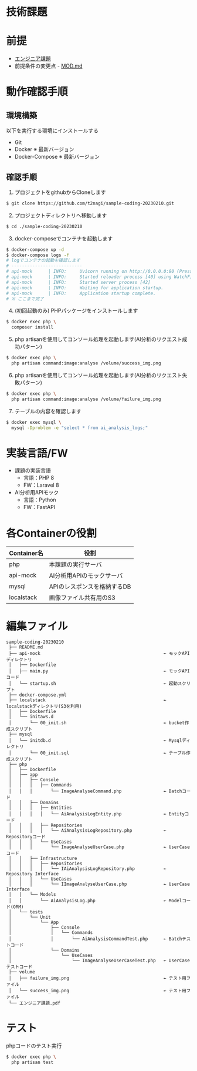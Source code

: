 技術課題
=====

# 前提

* [エンジニア課題](./%E3%82%A8%E3%83%B3%E3%82%B8%E3%83%8B%E3%82%A2%E8%AA%B2%E9%A1%8C.pdf)
* 前提条件の変更点 - [MOD.md](MOD.md)
  

# 動作確認手順

## 環境構築
以下を実行する環境にインストールする
 * Git
 * Docker ※ 最新バージョン
 * Docker-Compose ※ 最新バージョン

## 確認手順
1. プロジェクトをgithubからCloneします
```bash
$ git clone https://github.com/t2nagi/sample-coding-20230210.git
```
2. プロジェクトディレクトリへ移動します
```bash
$ cd ./sample-coding-20230210
```
3. docker-composeでコンテナを起動します
```bash
$ docker-compose up -d
$ docker-compose logs -f
# logでコンテナの起動を確認します
# ---------------------------
# api-mock      | INFO:     Uvicorn running on http://0.0.0.0:80 (Press CTRL+C to quit)
# api-mock      | INFO:     Started reloader process [40] using WatchFiles
# api-mock      | INFO:     Started server process [42]
# api-mock      | INFO:     Waiting for application startup.
# api-mock      | INFO:     Application startup complete.
# ※ ここまで完了
```

4. (初回起動のみ) PHPパッケージをインストールします
```bash
$ docker exec php \
  composer install 
```

5. php artisanを使用してコンソール処理を起動します(AI分析のリクエスト成功パターン)
```bash
$ docker exec php \
  php artisan command:image:analyse /volume/success_img.png
```
6. php artisanを使用してコンソール処理を起動します(AI分析のリクエスト失敗パターン)
```bash
$ docker exec php \
  php artisan command:image:analyse /volume/failure_img.png
```
7. テーブルの内容を確認します
```bash
$ docker exec mysql \
  mysql -Dproblem -e "select * from ai_analysis_logs;"
```

# 実装言語/FW
* 課題の実装言語
   * 言語：PHP 8
   * FW：Laravel 8  
* AI分析用APIモック
   * 言語：Python
   * FW：FastAPI

# 各Containerの役割
| Container名 | 役割                        |
| ----------- | --------------------------- |
| php         | 本課題の実行サーバ          |
| api-mock    | AI分析用APIのモックサーバ   |
| mysql       | APIのレスポンスを格納するDB |
| localstack  | 画像ファイル共有用のS3      |

# 編集ファイル
```
sample-coding-20230210
 ├── README.md
 ├── api-mock                                               ← モックAPIディレクトリ
 │   ├── Dockerfile
 │   ├── main.py                                            ← モックAPIコード
 │   └── startup.sh                                         ← 起動スクリプト
 ├── docker-compose.yml
 ├── localstack                                             ← localstackディレクトリ(S3を利用)
 │   ├── Dockerfile
 │   └── initaws.d
 │       └── 00_init.sh                                     ← bucket作成スクリプト
 ├── mysql
 │   └── initdb.d                                           ← Mysqlディレクトリ
 │       └── 00_init.sql                                    ← テーブル作成スクリプト
 ├── php
 │   ├── Dockerfile
 │   ├── app
 │   │   ├── Console
 │   │   │   ├── Commands
 │   │   │       └── ImageAnalyseCommand.php                ← Batchコード
 │   │   ├── Domains
 │   │   │   ├── Entities
 │   │   │   │   └── AiAnalysisLogEntity.php                ← Entityコード
 │   │   │   ├── Repositories
 │   │   │   │   └── AiAnalysisLogRepository.php            ← Repositoryコード
 │   │   │   └── UseCases
 │   │   │       └── ImageAnalyseUserCase.php               ← UserCaseコード
 │   │   ├── Infrastructure
 │   │   │   ├── Repositories
 │   │   │   │   └── IAiAnalysisLogRepository.php           ← Repository Interface
 │   │   │   └── UseCases
 │   │   │       └── IImageAnalyseUserCase.php              ← UserCase Interface
 │   │   └── Models
 │   │       └── AiAnalysisLog.php                          ← Modelコード(ORM)
 │   └── tests
 │       └── Unit
 │           └── App
 │               ├── Console
 │               │   └── Commands
 │               │       └── AiAnalysisCommandTest.php      ← Batchテストコード
 │               └── Domains
 │                   └── UseCases
 │                       └── ImageAnalyseUserCaseTest.php   ← UserCaseテストコード
 ├── volume
 │   ├── failure_img.png                                    ← テスト用ファイル
 │   └── success_img.png                                    ← テスト用ファイル
 └── エンジニア課題.pdf
```

# テスト
 phpコードのテスト実行
```bash
$ docker exec php \
  php artisan test 
```

